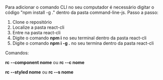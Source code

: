 <p>Para adicionar o comando CLI no seu computador é necessário digitar o código "npm install -g ." dentro da pasta command-line-js.
Passo a passo:</p>
<ol>
    <li>Clone o repositório</li>
    <li>Localize a pasta react-cli</li>
    <li>Entre na pasta react-cli</li>
    <li>Digite o comando <b>npm i</b> no seu terminal dentro da pasta react-cli</li>
    <li>Digite o comando <b>npm i -g .</b> no seu termina dentro da pasta react-cli</li>
</ol>

<p>Comandos:</p>
<p>  <b>rc --component nome</b> ou <b>rc --c nome</b></p>
<p>  <b>rc --styled nome</b> ou <b>rc --s nome</b></p>
